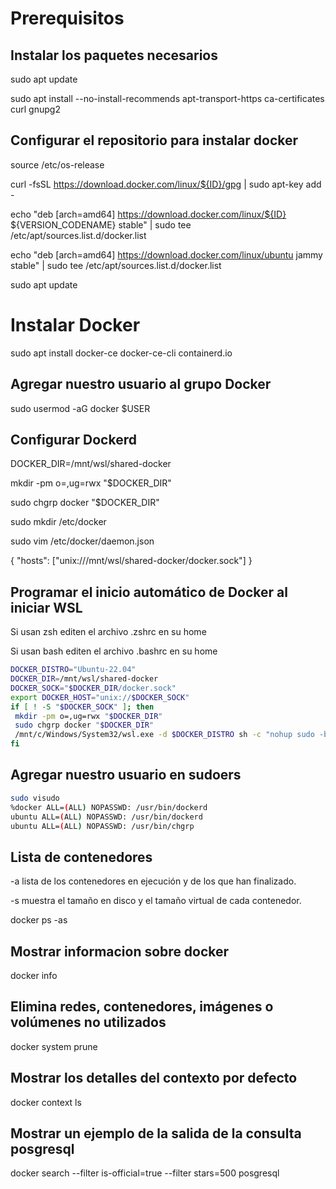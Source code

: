 # Prerequisitos

## Instalar los paquetes necesarios

sudo apt update

sudo apt install --no-install-recommends apt-transport-https ca-certificates curl gnupg2

## Configurar el repositorio para instalar docker

source /etc/os-release

curl -fsSL https://download.docker.com/linux/${ID}/gpg | sudo apt-key add -

echo "deb [arch=amd64] https://download.docker.com/linux/${ID} ${VERSION_CODENAME} stable" | sudo tee /etc/apt/sources.list.d/docker.list

echo "deb [arch=amd64] https://download.docker.com/linux/ubuntu jammy stable" | sudo tee /etc/apt/sources.list.d/docker.list

sudo apt update

# Instalar Docker

sudo apt install docker-ce docker-ce-cli containerd.io

## Agregar nuestro usuario al grupo Docker

sudo usermod -aG docker $USER

## Configurar Dockerd

DOCKER_DIR=/mnt/wsl/shared-docker

mkdir -pm o=,ug=rwx "$DOCKER_DIR"

sudo chgrp docker "$DOCKER_DIR"

sudo mkdir /etc/docker

sudo vim /etc/docker/daemon.json

{
"hosts": ["unix:///mnt/wsl/shared-docker/docker.sock"]
}


## Programar el inicio automático de Docker al iniciar WSL

Si usan zsh editen el archivo .zshrc en su home

Si usan bash editen el archivo .bashrc en su home

~~~bash
DOCKER_DISTRO="Ubuntu-22.04"
DOCKER_DIR=/mnt/wsl/shared-docker
DOCKER_SOCK="$DOCKER_DIR/docker.sock"
export DOCKER_HOST="unix://$DOCKER_SOCK"
if [ ! -S "$DOCKER_SOCK" ]; then
 mkdir -pm o=,ug=rwx "$DOCKER_DIR"
 sudo chgrp docker "$DOCKER_DIR"
 /mnt/c/Windows/System32/wsl.exe -d $DOCKER_DISTRO sh -c "nohup sudo -b dockerd < /dev/null > $DOCKER_DIR/dockerd.log 2>&1"
fi
~~~

## Agregar nuestro usuario en sudoers

~~~bash
sudo visudo
%docker ALL=(ALL) NOPASSWD: /usr/bin/dockerd
ubuntu ALL=(ALL) NOPASSWD: /usr/bin/dockerd
ubuntu ALL=(ALL) NOPASSWD: /usr/bin/chgrp
~~~

## Lista de contenedores
-a lista de los contenedores en ejecución y de los que han finalizado.

-s muestra el tamaño en disco y el tamaño virtual de cada contenedor.

docker ps -as

## Mostrar informacion sobre docker

docker info

## Elimina redes, contenedores, imágenes o volúmenes no utilizados

docker system prune

## Mostrar los detalles del contexto por defecto 

docker context ls

## Mostrar un ejemplo de la salida de la consulta posgresql

docker search --filter is-official=true --filter stars=500 posgresql
